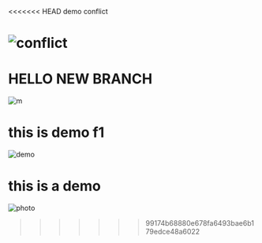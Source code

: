 <<<<<<< HEAD
demo conflict 

![conflict](https://assets.fireside.fm/file/fireside-images/podcasts/images/0/02d84890-e58d-43eb-ab4c-26bcc8524289/cover_medium.jpg?v=1)
=======
# HELLO NEW BRANCH 

![m](https://p4.wallpaperbetter.com/wallpaper/500/442/354/outrun-vaporwave-hd-wallpaper-preview.jpg)
# this is demo f1
![demo](https://lh3.googleusercontent.com/proxy/l1VO-62sWp1q4kN4CHzxfpGMbotY7vBIRoBvccQFFLusykQHI3Ih509kNZ0MnRN16hrjSqjkytDjAzfEBDS7IAgYurN3GbJzTv_e0O9vvxGN-8A83ZH0)

# this is a demo

![photo](https://st.depositphotos.com/1049691/4267/i/950/depositphotos_42673487-stock-photo-fresh-orange.jpg)
>>>>>>> 99174b68880e678fa6493bae6b179edce48a6022
